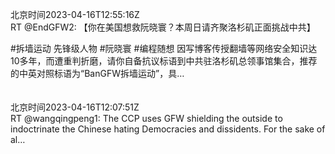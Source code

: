 北京时间2023-04-16T12:55:16Z<br>RT @EndGFW2: 【你在美国想救阮晓寰？本周日请齐聚洛杉矶正面挑战中共】

#拆墙运动 先锋级人物 #阮晓寰 #编程随想 因写博客传授翻墙等网络安全知识达10多年，而遭重判折磨，请你自备抗议标语到中共驻洛杉矶总领事馆集合，推荐的中英对照标语为“BanGFW拆墙运动”，具…<br><br><br>北京时间2023-04-16T12:07:51Z<br>RT @wangqingpeng1: The CCP uses GFW shielding the outside to indoctrinate the Chinese hating Democracies and dissidents.
For the sake of al…<br><br><br>